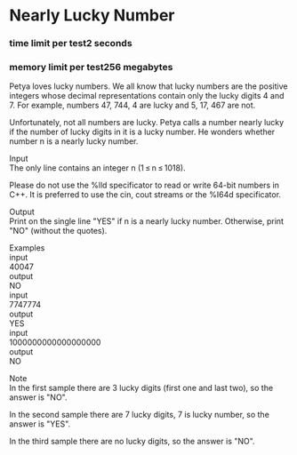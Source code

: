 # Nearly Lucky Number
### time limit per test2 seconds
### memory limit per test256 megabytes

Petya loves lucky numbers. We all know that lucky numbers are the positive integers whose decimal representations contain only the lucky digits 4 and 7. For example, numbers 47, 744, 4 are lucky and 5, 17, 467 are not.

Unfortunately, not all numbers are lucky. Petya calls a number nearly lucky if the number of lucky digits in it is a lucky number. He wonders whether number n is a nearly lucky number.

Input\
The only line contains an integer n (1 ≤ n ≤ 1018).

Please do not use the %lld specificator to read or write 64-bit numbers in С++. It is preferred to use the cin, cout streams or the %I64d specificator.

Output\
Print on the single line "YES" if n is a nearly lucky number. Otherwise, print "NO" (without the quotes).

Examples\
input\
40047\
output\
NO\
input\
7747774\
output\
YES\
input\
1000000000000000000\
output\
NO

Note\
In the first sample there are 3 lucky digits (first one and last two), so the answer is "NO".

In the second sample there are 7 lucky digits, 7 is lucky number, so the answer is "YES".

In the third sample there are no lucky digits, so the answer is "NO".

